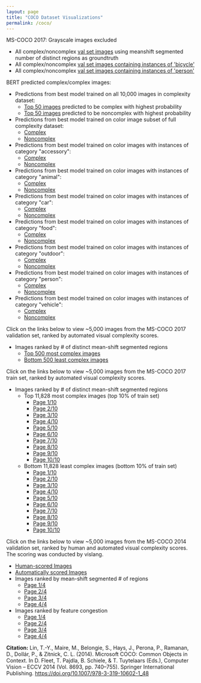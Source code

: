 ```yaml
---
layout: page
title: "COCO Dataset Visualizations"
permalink: /coco/
---
```

MS-COCO 2017: Grayscale images excluded
- All complex/noncomplex [val set images](color-coco-val2017.html) using meanshift segmented number of distinct regions as groundtruth
- All complex/noncomplex [val set images containing instances of 'bicycle'](coco-bicycle-val2017.html)
- All complex/noncomplex [val set images containing instances of 'person'](coco-person-val2017.html)

BERT predicted complex/complex images:
- Predictions from best model trained on all 10,000 images in complexity dataset:
	- [Top 50 images](predicted-complex-full-set.html) predicted to be complex with highest probability
	- [Top 50 images](predicted-noncomplex-full-set.html) predicted to be noncomplex with highest probability
- Predictions from best model trained on color image subset of full complexity dataset:
	- [Complex](predicted-complex-full-color-set.html)
	- [Noncomplex](predicted-noncomplex-full-color-set.html)
- Predictions from best model trained on color images with instances of category "accessory":
	- [Complex](predicted-complex-accessory-rgb.html)
	- [Noncomplex](predicted-noncomplex-accessory-rgb.html)
- Predictions from best model trained on color images with instances of category "animal":
	- [Complex](predicted-complex-animal-rgb.html)
	- [Noncomplex](predicted-noncomplex-animal-rgb.html)
- Predictions from best model trained on color images with instances of category "car":
	- [Complex](predicted-complex-car-rgb.html)
	- [Noncomplex](predicted-noncomplex-car-rgb.html)
- Predictions from best model trained on color images with instances of category "food":
	- [Complex](predicted-complex-food-rgb.html)
	- [Noncomplex](predicted-noncomplex-food-rgb.html)
- Predictions from best model trained on color images with instances of category "outdoor":
	- [Complex](predicted-complex-outdoor-rgb.html)
	- [Noncomplex](predicted-noncomplex-outdoor-rgb.html)
- Predictions from best model trained on color images with instances of category "person":
	- [Complex](predicted-complex-person-rgb.html)
	- [Noncomplex](predicted-noncomplex-pesron-rgb.html)
- Predictions from best model trained on color images with instances of category "vehicle":
	- [Complex](predicted-complex-vehicle-rgb.html)
	- [Noncomplex](predicted-noncomplex-vehicle-rgb.html)

Click on the links below to view ~5,000 images from the MS-COCO 2017 validation set, ranked by automated visual complexity scores.
- Images ranked by # of distinct mean-shift segmented regions
	- [Top 500 most complex images](complex-coco-eval.html)
	- [Bottom 500 least complex images](noncomplex-coco-eval.html)

Click on the links below to view ~5,000 images from the MS-COCO 2017 train set, ranked by automated visual complexity scores.
- Images ranked by # of distinct mean-shift segmented regions
	- Top 11,828 most complex images (top 10% of train set)
		- [Page 1/10](complex-coco-train1.html)
		- [Page 2/10](complex-coco-train2.html)
		- [Page 3/10](complex-coco-train3.html)
		- [Page 4/10](complex-coco-train4.html)
		- [Page 5/10](complex-coco-train5.html)
		- [Page 6/10](complex-coco-train6.html)
		- [Page 7/10](complex-coco-train7.html)
		- [Page 8/10](complex-coco-train8.html)
		- [Page 9/10](complex-coco-train9.html)
		- [Page 10/10](complex-coco-train10.html)
	- Bottom 11,828 least complex images (bottom 10% of train set)
		- [Page 1/10](noncomplex-coco-train1.html)
		- [Page 2/10](noncomplex-coco-train2.html)
		- [Page 3/10](noncomplex-coco-train3.html)
		- [Page 4/10](noncomplex-coco-train4.html)
		- [Page 5/10](noncomplex-coco-train5.html)
		- [Page 6/10](noncomplex-coco-train6.html)
		- [Page 7/10](noncomplex-coco-train7.html)
		- [Page 8/10](noncomplex-coco-train8.html)
		- [Page 9/10](noncomplex-coco-train9.html)
		- [Page 10/10](noncomplex-coco-train10.html)

Click on the links below to view ~5,000 images from the MS-COCO 2014 validation set, ranked by human and automated visual complexity scores. The scoring was conducted
by vislang.

- [Human-scored Images](coco-human.html)
- [Automatically scored Images](coco-auto.html)
- Images ranked by mean-shift segmented # of regions
	- [Page 1/4](coco-regions-1.html)
	- [Page 2/4](coco-regions-2.html)
	- [Page 3/4](coco-regions-3.html)
	- [Page 4/4](coco-regions-4.html)
- Images ranked by feature congestion
	- [Page 1/4](coco-fc-1.html)
	- [Page 2/4](coco-fc-2.html)
	- [Page 3/4](coco-fc-3.html)
	- [Page 4/4](coco-fc-4.html)

**Citation:** Lin, T.-Y., Maire, M., Belongie, S., Hays, J., Perona, P., Ramanan, D., Dollár, P., & Zitnick, C. L. (2014). Microsoft COCO: Common Objects in Context. 
In D. Fleet, T. Pajdla, B. Schiele, & T. Tuytelaars (Eds.), Computer Vision – ECCV 2014 (Vol. 8693, pp. 740–755). Springer International Publishing. 
https://doi.org/10.1007/978-3-319-10602-1_48
